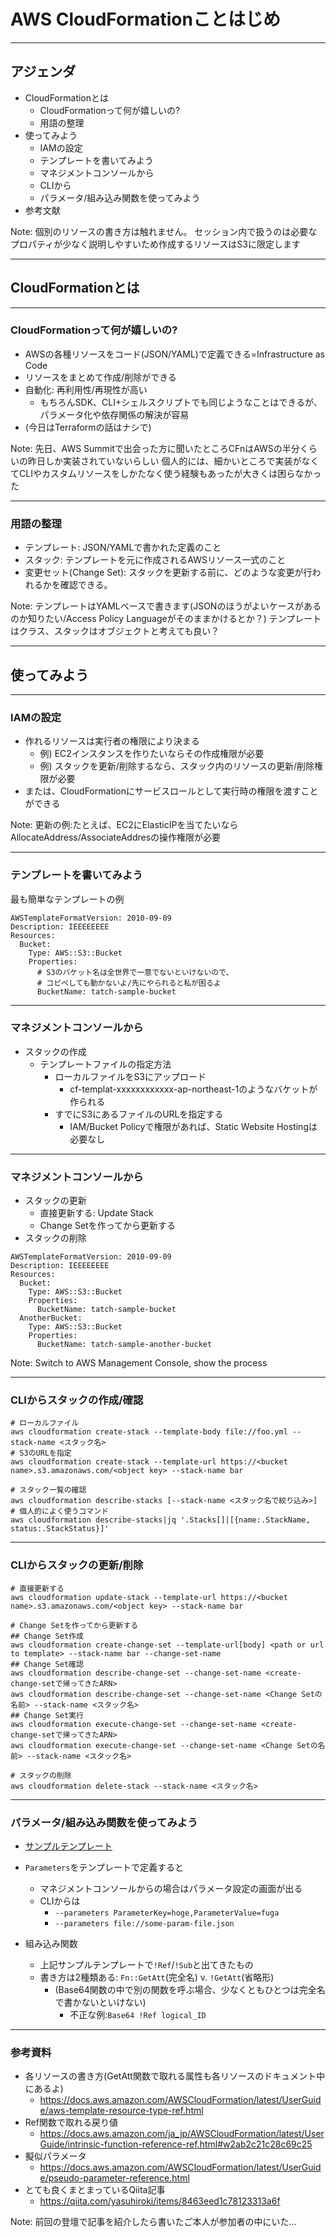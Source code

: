 # AWS CloudFormationことはじめ

---

## アジェンダ

* CloudFormationとは
   * CloudFormationって何が嬉しいの?
   * 用語の整理
* 使ってみよう
   * IAMの設定
   * テンプレートを書いてみよう
   * マネジメントコンソールから
   * CLIから
   * パラメータ/組み込み関数を使ってみよう
* 参考文献

Note:
個別のリソースの書き方は触れません。
セッション内で扱うのは必要なプロパティが少なく説明しやすいため作成するリソースはS3に限定します

---

## CloudFormationとは

---

### CloudFormationって何が嬉しいの?

* AWSの各種リソースをコード(JSON/YAML)で定義できる=Infrastructure as Code
* リソースをまとめて作成/削除ができる
* 自動化: 再利用性/再現性が高い
   * もちろんSDK、CLI+シェルスクリプトでも同じようなことはできるが、パラメータ化や依存関係の解決が容易
* (今日はTerraformの話はナシで)

Note:
先日、AWS Summitで出会った方に聞いたところCFnはAWSの半分くらいの昨日しか実装されていないらしい
個人的には、細かいところで実装がなくてCLIやカスタムリソースをしかたなく使う経験もあったが大きくは困らなかった

---

### 用語の整理

* テンプレート: JSON/YAMLで書かれた定義のこと
* スタック: テンプレートを元に作成されるAWSリソース一式のこと
* 変更セット(Change Set): スタックを更新する前に、どのような変更が行われるかを確認できる。

Note:
テンプレートはYAMLベースで書きます(JSONのほうがよいケースがあるのか知りたい/Access Policy Languageがそのままかけるとか？)
テンプレートはクラス、スタックはオブジェクトと考えても良い？

---

## 使ってみよう

--- 

### IAMの設定

* 作れるリソースは実行者の権限により決まる
   * 例) EC2インスタンスを作りたいならその作成権限が必要
   * 例) スタックを更新/削除するなら、スタック内のリソースの更新/削除権限が必要
* または、CloudFormationにサービスロールとして実行時の権限を渡すことができる

Note:
更新の例:たとえば、EC2にElasticIPを当てたいならAllocateAddress/AssociateAddresの操作権限が必要

--- 

### テンプレートを書いてみよう

最も簡単なテンプレートの例

```
AWSTemplateFormatVersion: 2010-09-09
Description: IEEEEEEEE
Resources:
  Bucket:
    Type: AWS::S3::Bucket
    Properties:
      # S3のバケット名は全世界で一意でないといけないので、
      # コピペしても動かないよ/先にやられると私が困るよ
      BucketName: tatch-sample-bucket
```

--- 

### マネジメントコンソールから

* スタックの作成
   * テンプレートファイルの指定方法
      * ローカルファイルをS3にアップロード
         * cf-templat-xxxxxxxxxxxx-ap-northeast-1のようなバケットが作られる
      * すでにS3にあるファイルのURLを指定する
         * IAM/Bucket Policyで権限があれば、Static Website Hostingは必要なし

---

### マネジメントコンソールから

* スタックの更新
   * 直接更新する: Update Stack
   * Change Setを作ってから更新する
* スタックの削除

```
AWSTemplateFormatVersion: 2010-09-09
Description: IEEEEEEEE
Resources:
  Bucket:
    Type: AWS::S3::Bucket
    Properties:
      BucketName: tatch-sample-bucket
  AnotherBucket:
    Type: AWS::S3::Bucket
    Properties:
      BucketName: tatch-sample-another-bucket
```


Note:
Switch to AWS Management Console, show the process

---

### CLIからスタックの作成/確認

```
# ローカルファイル 
aws cloudformation create-stack --template-body file://foo.yml --stack-name <スタック名>
# S3のURLを指定
aws cloudformation create-stack --template-url https://<bucket name>.s3.amazonaws.com/<object key> --stack-name bar

# スタック一覧の確認
aws cloudformation describe-stacks [--stack-name <スタック名で絞り込み>]
# 個人的によく使うコマンド
aws cloudformation describe-stacks|jq '.Stacks[]|[{name:.StackName, status:.StackStatus}]'
```

---

### CLIからスタックの更新/削除

```
# 直接更新する
aws cloudformation update-stack --template-url https://<bucket name>.s3.amazonaws.com/<object key> --stack-name bar

# Change Setを作ってから更新する
## Change Set作成
aws cloudformation create-change-set --template-url[body] <path or url to template> --stack-name bar --change-set-name
## Change Set確認
aws cloudformation describe-change-set --change-set-name <create-change-setで帰ってきたARN>
aws cloudformation describe-change-set --change-set-name <Change Setの名前> --stack-name <スタック名>
## Change Set実行
aws cloudformation execute-change-set --change-set-name <create-change-setで帰ってきたARN>
aws cloudformation execute-change-set --change-set-name <Change Setの名前> --stack-name <スタック名>

# スタックの削除
aws cloudformation delete-stack --stack-name <スタック名>
```

---

### パラメータ/組み込み関数を使ってみよう

* [サンプルテンプレート](https://github.com/TatchNicolas/infra-workshop/blob/master/aws-getting-started-with-cfn/s3-3.yml)
* `Parameters`をテンプレートで定義すると
   * マネジメントコンソールからの場合はパラメータ設定の画面が出る
   * CLIからは
      * `--parameters ParameterKey=hoge,ParameterValue=fuga` 
      * `--parameters file://some-param-file.json`

* 組み込み関数
   * 上記サンプルテンプレートで`!Ref`/`!Sub`と出てきたもの
   * 書き方は2種類ある: `Fn::GetAtt`(完全名) v. `!GetAtt`(省略形)
      * (Base64関数の中で別の関数を呼ぶ場合、少なくともひとつは完全名で書かないといけない)
         * 不正な例:`Base64 !Ref logical_ID`

---

### 参考資料

* 各リソースの書き方(GetAtt関数で取れる属性も各リソースのドキュメント中にあるよ)
   * https://docs.aws.amazon.com/AWSCloudFormation/latest/UserGuide/aws-template-resource-type-ref.html
* Ref関数で取れる戻り値
   * https://docs.aws.amazon.com/ja_jp/AWSCloudFormation/latest/UserGuide/intrinsic-function-reference-ref.html#w2ab2c21c28c69c25
* 擬似パラメータ
   * https://docs.aws.amazon.com/AWSCloudFormation/latest/UserGuide/pseudo-parameter-reference.html
* とても良くまとまっているQiita記事
   * https://qiita.com/yasuhiroki/items/8463eed1c78123313a6f

Note:
前回の登壇で記事を紹介したら書いたご本人が参加者の中にいた...
